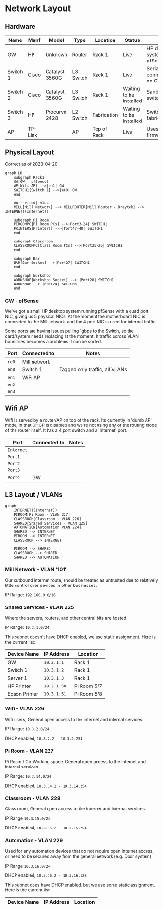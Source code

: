 # Network Layout

## Hardware

| Name     | Manf    | Model          | Type      | Location    | Status                  | Notes                                 |
| -------- | ------- | -------------- | --------- | ----------- | ----------------------- | ------------------------------------- |
| GW       | HP      | Unknown        | Router    | Rack 1      | Live                    | HP desktop system running pfSense     |
| Switch 1 | Cisco   | Catalyst 3560G | L3 Switch | Rack 1      | Live                    | Serial console connected to USB on GW |
| Switch 2 | Cisco   | Catalyst 3560G | L3 Switch | Rack 1      | Waiting to be installed | Sandbox/Learning switch               |
| Switch 3 | HP      | Procurve 2428  | L2 Switch | Fabrication | Waiting to be installed | Switch for the fabrication area       |
| AP       | TP-Link |                | AP        | Top of Rack | Live                    | Uses stock firmware                   |

## Physical Layout

Correct as of 2023-04-20

```mermaid
graph LR
    subgraph Rack1
    GW[GW - pfSense] 
    AP[Wifi AP] -->|en1| GW
    SWITCH1[Switch 1] -->|en0| GW
    end

    GW -->|re0| MILL
    MILL[Mill Network] --> MILLROUTER[Mill Router - Draytek] --> INTERNET((Internet))
    
    subgraph Pi Room
    PIROOMPC[Pi Room PCs] -->|Port3-24| SWITCH1
    PRINTERS[Printers] -->|Port47-48| SWITCH1
    end

    subgraph Classroom
    CLASSROOMPC[Class Room PCs] -->|Port25-26| SWITCH1
    end
    
    subgraph Bar
    BAR[Bar Socket] -->|Port27| SWITCH1
    end
    
    subgraph Workshop
    WORKSHOP[Workshop Socket] --> |Port28| SWITCH1
    WORKSHOP --> |Port24| SWITCH3
    end
```

### GW - pfSense

We've got a small HP desktop system running pfSense with a quad port NIC, giving us 5 physical NICs. At the moment the motherboard NIC is connected to the Mill network, and the 4 port NIC is used for internal traffic.

Some ports are having issues pulling 1gbps to the Switch, so the card/system needs replacing at the moment. If traffic across VLAN boundries becomes a problems it can be sorted.

| Port  | Connected to | Notes                          |
| ----- | ------------ | ------------------------------ |
| `re0` | Mill network |                                |
| `en0` | Switch 1     | Tagged only traffic, all VLANs |
| `en1` | WiFi AP      |                                |
| `en2` |              |                                |
| `en3` |              |                                |

## Wifi AP

Wifi is served by a router/AP on top of the rack. Its currently in 'dumb AP' mode, in that DHCP is disabled and we're not using any of the routing mode of the router itself. It has a 4 port switch and a 'Internet' port.

| Port       | Connected to | Notes |
| ---------- | ------------ | ----- |
| `Internet` |              |       |
| `Port1`    |              |       |
| `Port2`    |              |       |
| `Port3`    |              |       |
| `Port4`    | GW           |       |

## L3 Layout / VLANs

```mermaid
graph
    INTERNET((Internet))
    PIROOM[Pi Room - VLAN 227]
    CLASSROOM[Classroom - VLAN 226]
    SHARED[Shared Services - VLAN 225]
    AUTOMATION[Automation VLAN 224]
    SHARED --> INTERNET
    PIROOM --> INTERNET
    CLASSROOM --> INTERNET
    
    PIROOM --> SHARED
    CLASSROOM --> SHARED
    SHARED --> AUTOMATION
```

### Mill Network - VLAN '101'

Our outbound internet route, should be treated as untrusted due to relatively little control over devices in other businesses.

IP Range: `192.168.0.0/16`

### Shared Services - VLAN 225

Where the servers, routers, and other central bits are hosted.

IP Range: `10.3.1.0/24`

This subnet doesn't have DHCP enabled, we use static assignment. Here is the current list:

| Device Name   | IP Address  | Location    |
| ------------- | ----------- | ----------- |
| GW            | `10.3.1.1`  | Rack 1      |
| Switch 1      | `10.3.1.2`  | Rack 1      |
| Server 1      | `10.3.1.3`  | Rack 1      |
| HP Printer    | `10.3.1.50` | Pi Room 5/7 |
| Epson Printer | `10.3.1.51` | Pi Room 5/8 |

### Wifi - VLAN 226

Wifi users, General open access to the internet and internal services.

IP Range: `10.3.2.0/24`

DHCP enabled, `10.3.2.2 - 10.3.2.254`

### Pi Room - VLAN 227

Pi Room / Co-Working space. General open access to the internet and internal services.

IP Range: `10.3.14.0/24`

DHCP enabled, `10.3.14.2 - 10.3.14.254`

### Classroom - VLAN 228

Class room, General open access to the internet and internal services.

IP Range `10.3.15.0/24`

DHCP enabled, `10.3.15.2 - 10.3.15.254`

### Automation - VLAN 229

Used for any automation devices that do not require open internet access, or need to be secured away from the general network (e.g. Door system)

IP Range `10.3.16.0/24`

DHCP enabled, `10.3.16.2 - 10.3.16.128`

This subnet does have DHCP enabled, but we use some static assignment. Here is the current list:

| Device Name | IP Address | Location |
| ----------- | ---------- | -------- |
